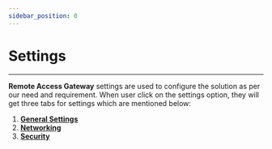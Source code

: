 ```yaml
---
sidebar_position: 0
---
```

# Settings

---

**Remote Access Gateway** settings are used to configure the solution as per our need and requirement. When user click on the settings option, they will get three tabs for settings which are mentioned below:

1. [**General Settings**](general-settings.md)
2. [**Networking**](networking.md)
3. [**Security**](security.md)